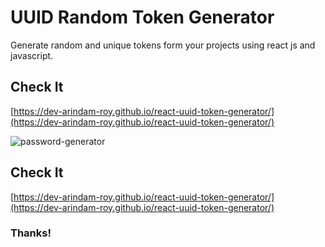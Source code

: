 # UUID Random Token Generator


Generate random and unique tokens form your projects using react js and javascript.


## Check It 
[https://dev-arindam-roy.github.io/react-uuid-token-generator/](https://dev-arindam-roy.github.io/react-uuid-token-generator/)

![password-generator](https://github.com/user-attachments/assets/ca4049a4-718b-4806-9016-6237f7d66ef7)


## Check It 
[https://dev-arindam-roy.github.io/react-uuid-token-generator/](https://dev-arindam-roy.github.io/react-uuid-token-generator/)


### Thanks!
